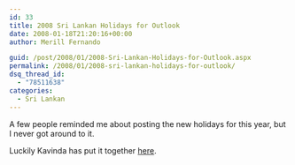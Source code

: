 ```yaml
---
id: 33
title: 2008 Sri Lankan Holidays for Outlook
date: 2008-01-18T21:20:16+00:00
author: Merill Fernando

guid: /post/2008/01/2008-Sri-Lankan-Holidays-for-Outlook.aspx
permalink: /2008/01/2008-sri-lankan-holidays-for-outlook/
dsq_thread_id:
  - "78511638"
categories:
  - Sri Lankan
---
```

<p>A few people reminded me about posting the new holidays for this year, but I never got around to it. </p> <p>Luckily Kavinda has put it together <a href="http://www.kavinda.net/2008/01/18/2008SriLankaHolidaysForMicrosoftOutlook.aspx">here</a>.</p>